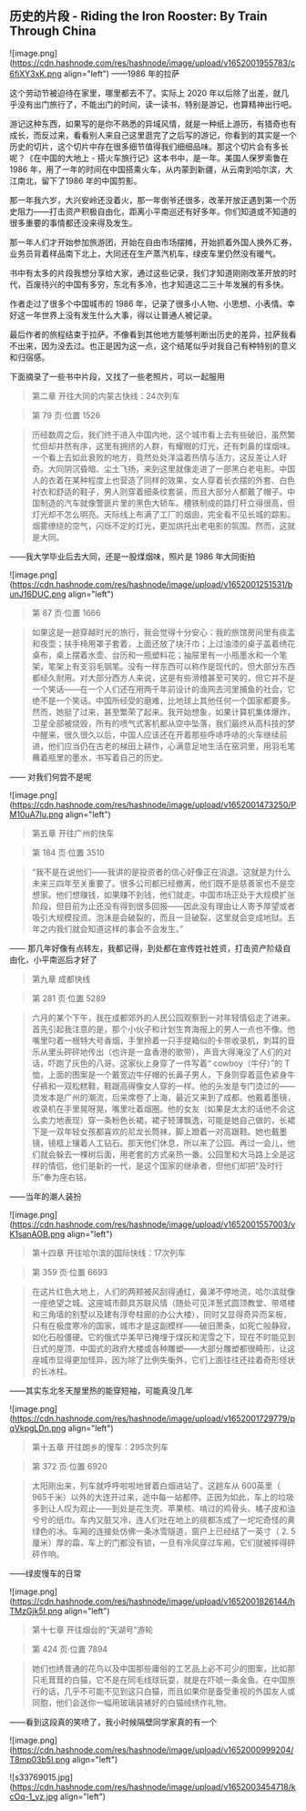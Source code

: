 ## 历史的片段 - Riding the Iron Rooster: By Train Through China

![image.png](https://cdn.hashnode.com/res/hashnode/image/upload/v1652001955783/c6fiXY3xK.png align="left") 
——1986 年的拉萨

这个劳动节被迫待在家里，哪里都去不了。实际上 2020 年以后除了出差，就几乎没有出门旅行了，不能出门的时间，读一读书，特别是游记，也算精神出行吧。

游记这种东西，如果写的是你不熟悉的异域风情，就是一种纸上游历，有猎奇也有成长，而反过来，看看别人来自己这里逛完了之后写的游记，你看到的其实是一个历史的切片，这个切片中存在很多细节值得我们细细品味。那这个切片会有多长呢？《在中国的大地上 - 搭火车旅行记》这本书中，是一年。美国人保罗索鲁在 1986 年，用了一年的时间在中国搭乘火车，从内蒙到新疆，从云南到哈尔滨，大江南北，留下了1986 年的中国剪影。

那一年我六岁，大兴安岭还没着火，那一年倒爷还很多，改革开放正遇到第一个历史阻力——打击资产积极自由化，距离小平南巡还有好多年。你们知道或不知道的很多重要的事情都还没来得及发生。

那一年人们才开始参加旅游团，开始在自由市场摆摊，开始抓着外国人换外汇券，业务员背着样品南下北上，大同还在生产蒸汽机车，绿皮车里仍然没有暖气。

书中有太多的片段我想分享给大家，通过这些记录，我们才知道刚刚改革开放的时代，百废待兴的中国有多穷，东北有多冷，也才知道这二三十年发展的有多快。

作者走过了很多个中国城市的 1986 年，记录了很多小人物、小思想、小表情。幸好这一年世界上没有发生什么大事，得以让普通人被记录。

最后作者的旅程结束于拉萨。不像看到其他地方能够判断出历史的差异，拉萨我看不出来，因为没去过。也正是因为这一点，这个结尾似乎对我自己有种特别的意义和归宿感。

下面摘录了一些书中片段，又找了一些老照片，可以一起服用

> 第二章 开往大同的内蒙古快线：24次列车

> 第 79 页·位置 1526

> 历经数周之后，我们终于进入中国内地，这个城市看上去有些破旧，虽然繁忙但却井然有序，这里有拥挤的人群，有耀眼的灯光，还有刺鼻的煤烟味。一个看上去如此衰败的地方，竟然处处洋溢着热情与活力，这反差让人好奇。大同阴沉昏暗、尘土飞扬，来到这里就像走进了一部黑白老电影。中国人的衣着在某种程度上也营造了同样的效果，女人穿着长衣摆的外套、白色衬衣和舒适的鞋子，男人则穿着细条纹套装，而且大部分人都戴了帽子。中国制造的汽车就像警匪片里的黑色大轿车。槽铁制成的路灯杆立得很高，但灯光却不怎么明亮。天际线上布满了工厂的烟囱，完全看不见长城的踪影。烟雾缭绕的空气，闪烁不定的灯光，更加烘托出老电影的氛围。然而，这就是大同。

——我大学毕业后去大同，还是一股煤烟味，照片是 1986 年大同街拍

![image.png](https://cdn.hashnode.com/res/hashnode/image/upload/v1652001251531/bunJ16DUC.png align="left")






> 第 87 页·位置 1666

> 如果这是一趟穿越时光的旅行，我会觉得十分安心：我的旅馆房间里有痰盂和夜壶；扶手椅用罩子套着，上面还放了块汗巾；上过油漆的桌子盖着绣花桌布，桌上摆着水壶、台历和一瓶塑料花；抽屉里有一小瓶墨水和一个笔架，笔架上有支羽毛钢笔。没有一样东西可以称作是现代的，但大部分东西都经久耐用。对大部分西方人来说，这是有些滑稽甚至可笑的，但它并不是一个笑话——在一个人们还在用两千年前设计的渔网去河里捕鱼的社会，它绝不是一个笑话。中国所经受的磨难，比地球上其他任何一个国家都要多。然而，她挺了过来，甚至繁荣了起来。我开始想象，如果计算机集体爆炸，卫星全部被烧毁，所有的喷气式客机都从空中坠落，我们最终从高科技的梦中醒来，很久很久以后，中国人应该还在开着那些呼哧呼哧的火车继续前进，他们应当仍在古老的梯田上耕作，心满意足地生活在窑洞里，用羽毛笔蘸着瓶里的墨水，书写着自己的历史。

—— 对我们何尝不是呢

![image.png](https://cdn.hashnode.com/res/hashnode/image/upload/v1652001473250/PM10uA7lu.png align="left")



> 第五章 开往广州的快车

> 第 184 页·位置 3510

> “我不是在说他们——我讲的是投资者的信心好像正在消退。这就是为什么未来三四年至关重要了。很多公司都已经撤离，他们既不是慈善家也不是空想家。他们想赚钱，如果赚不到钱，他们就走。中国市场正处于大规模扩张阶段，但目前为止还没有得到很多回报——因此没有理由让人寄予厚望或者吸引大规模投资。泡沫是会破裂的，而且一旦破裂，这里就会变成地狱。五年之内我们就会知道这样的事会不会发生。”

—— 那几年好像有点转左，我都记得，到处都在宣传姓社姓资，打击资产阶级自由化，小平南巡后才好了

> 第九章 成都快线

> 第 281 页·位置 5289

> 六月的某个下午，我在成都郊外的人民公园观察到一对年轻情侣走了进来。首先引起我注意的是，那个小伙子和计划生育海报上的男人一点也不像。他嘴里叼着一根特大号香烟，手里拎着一只手提箱似的卡带收录机，刺耳的音乐从里头砰砰地传出（也许是一盒香港的歌带），声音大得淹没了人们的对话，吓跑了灰色的八哥。这家伙上身穿了一件写着“ cowboy（牛仔）”的 T恤，上面的图案是一个戴宽边牛仔帽的长鼻子男人，下身则穿着蓝色紧身牛仔裤和一双松糕鞋，鞋跟高得像女人穿的一样。他的头发是专门烫过的——烫发本是广州的潮流，后来席卷了上海，最近又来到了成都。他戴着墨镜，收录机在手里晃呀晃，嘴里吐着烟圈。他的女友（如果是太太的话他不会这么卖力地表现）穿一条粉色长裙，裙子轻薄飘逸，可能是她自己做的，长裙下是一双年轻女孩都喜欢的尼龙长筒袜，脚上蹬着一对高跟鞋。她也戴墨镜，镜框上镶着人工钻石。那天他们休息，所以来了公园。再过一会儿，他们就会躲去一棵树后面，用老套的方式亲热一番。公园里和大马路上全是这样的情侣，他们是新的一代，是这个国家的继承者，但他们却把“及时行乐”奉为座右铭。

——当年的潮人装扮

![image.png](https://cdn.hashnode.com/res/hashnode/image/upload/v1652001557003/vK1sanAOB.png align="left")


> 第十四章 开往哈尔滨的国际快线：17次列车

> 第 359 页·位置 6693

> 在这片红色大地上，人们的两颊被风刮得通红，鼻涕不停地流，哈尔滨就像一座绝望之城。这座城市颇具苏联风情（随处可见洋葱式圆顶教堂、带塔楼和三角墙的别墅以及建有浮夸柱廊的办公大楼），同时又显得奇异而呆板，只有在极度寒冷的国家，城市才是这副模样——破旧萧条，如死亡般静寂，如化石般僵硬。它的俄式华美早已掩埋于煤灰和泥雪之下，现在不时能见到日式的屋顶、中国式的政府大楼或各种雕塑——大部分雕塑都很畸形，让这座城市显得更加怪异，因为除了比例失衡外，它们上面往往还挂着奇形怪状的长冰柱。

——其实东北冬天屋里热的能穿短袖，可能真没几年

![image.png](https://cdn.hashnode.com/res/hashnode/image/upload/v1652001729779/pqVkpgLDn.png align="left")


> 第十五章 开往朗乡的慢车：295次列车

> 第 372 页·位置 6920

> 太阳刚出来，列车就呼呼啦啦地冒着白烟进站了。这趟车从 600英里（ 965千米）以外的大连开过来，途中每一站都停。正因为如此，车上的垃圾多到让人叹为观止——到处是花生壳、苹果核、啃过的鸡骨头、橘子皮和油兮兮的纸巾。车内又脏又冷，连人们吐在地上的痰都冻成了一坨坨奇怪的黄绿色的冰。车厢的连接处仿佛一条冰雪隧道，窗户上已经结了一英寸（ 2. 5厘米）厚的霜，车上的门都没有锁，一旦有冷风穿过车厢，它们就被摔得砰砰作响。

——绿皮慢车的日常

![image.png](https://cdn.hashnode.com/res/hashnode/image/upload/v1652001826144/hTMzGjk5I.png align="left")


> 第十七章 开往烟台的“天湖号”游轮

> 第 424 页·位置 7894

> 她们也绣普通的花鸟以及中国那些庸俗的工艺品上必不可少的图案，比如那只毛茸茸的白猫，它不是在同毛线球玩耍，就是在吓唬一条金鱼。在中国旅行的话，几乎不可能不见到这只白猫，而且如果你是备受重视的外国友人或同胞，他们会送你一幅用玻璃装裱好的白猫绒绣作礼物。

——看到这段真的笑喷了，我小时候隔壁同学家真的有一个

![image.png](https://cdn.hashnode.com/res/hashnode/image/upload/v1652000999204/T8mp03b5I.png align="left")


![s33769015.jpg](https://cdn.hashnode.com/res/hashnode/image/upload/v1652003454718/kcOq-1_yz.jpg align="left")





